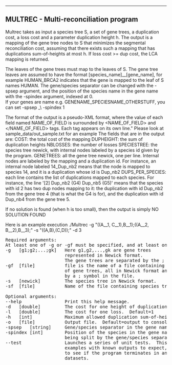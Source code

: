 ------------------------------------------------------------------
MULTREC - Multi-reconciliation program 
------------------------------------------------------------------
Multrec takes as input a species tree S, a set of gene trees, a duplication cost, a loss cost and a parameter duplication height h.  The output is a mapping of the gene tree nodes to S that minimizes the segmental reconciliation cost, assuming that there exists such a mapping that has duplications sum-of-heights at most h.  If loss cost >= dup cost, the LCA mapping is returned.

The leaves of the gene trees must map to the leaves of S.  The gene tree leaves are assumed to have the format [species_name]__[gene_name], for example HUMAN_BRCA2 indicates that the gene is mapped to the leaf of S names HUMAN.  The gene/species separator can be changed with the -spsep argument, and the position of the species name in the gene name with the -spindex argument, indexed at 0.  
If your genes are name e.g. GENENAME_SPECIESNAME_OTHERSTUFF, you can set -spsep \_\ -spindex 1

The format of the output is a pseudo-XML format, where the value of each field named NAME_OF_FIELD is surrounded by <NAME_OF_FIELD> and </NAME_OF_FIELD> tags.  Each tag appears on its own line."
Please look at sample_data/out_sample.txt for an example
The fields that are in the output are:
COST: the total cost of the mapping
DUPHEIGHT: the sum of duplication heights
NBLOSSES: the number of losses
SPECIESTREE: the species tree newick, with internal nodes labeled by a species id given by the program.
GENETREES: all the gene tree newick, one per line. Internal nodes are labeled by the mapping and a duplication id.  For instance, an internal node labeled 14_Dup_nb2 means that the node is mapped to species 14, and it is a duplication whose id is Dup_nb2
DUPS_PER_SPECIES: each line contains the list of duplications mapped to each species.  For instance, the line '[2] Dup_nb2 (G4) Dup_nb5 (G5)' means that the species with id 2 has two dup nodes mapping to it: the duplication with id Dup_nb2 from the gene tree 4 (that is what the G4 is for), and the duplication with id Dup_nb4 from the gene tree 5.

If no solution is found (when h is too small), then the output is simply
NO SOLUTION FOUND

Here is an example execution
./Multrec -g "((A__1, C__1),B__1);((A__2, B__2),B__3);" -s "((A,B),(C,D));" -d 3

<pre>
Required arguments:
At least one of -g or -gf must be specified, and at least one of -s or -sf must be specified.
-g   [g1;g2;...;gk]   Here g1,g2,...,gk are gene trees
                      represented in Newick format.  
                      The gene trees are separated by the ; symbol.	
-gf  [file]           file is the name of a file containing the list 
                      of gene trees, all in Newick format and separated 
                      by a ; symbol in the file.
-s   [newick]         The species tree in Newick format.
-sf  [file]           Name of the file containing species tree Newick.

Optional arguments:
--help                Print this help message.
-d   [double]         The cost for one height of duplication.  Default=3
-l   [double]         The cost for one loss.  Default=1
-h   [int]            Maximum allowed duplication sum-of-heights.  Default=20
-o   [file]           Output file.  Default=output to console
-spsep   [string]     Gene/species separator in the gene names.  Default=__
-spindex [int]        Position of the species in the gene names, after 
                      being split by the gene/species separator.  Default=0
--test                Launches a series of unit tests.  This includes small fixed 
                      examples with known outputs to expect, and larger random trees 
                      to see if the program terminates in an OK status on more complicated
                      datasets.
</pre>
